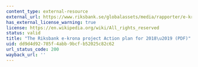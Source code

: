 ```yaml
---
content_type: external-resource
external_url: https://www.riksbank.se/globalassets/media/rapporter/e-krona/2017/handlingsplan_ekrona_171221_eng.pdf
has_external_license_warning: true
license: https://en.wikipedia.org/wiki/All_rights_reserved
status: valid
title: "The Riksbank e-krona project Action plan for 2018\u2019 (PDF)"
uid: dd9d4d92-785f-4abb-9bcf-b52025c82c62
url_status_code: 200
wayback_url: ''
---
```

